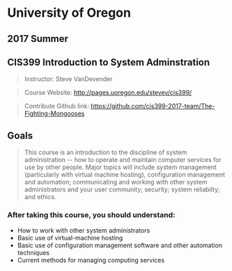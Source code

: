 # University of Oregon 
## 2017 Summer 
## CIS399 Introduction to System Adminstration

> Instructor: Steve VanDevender

> Course Website: http://pages.uoregon.edu/stevev/cis399/

> Contribute Github link: https://github.com/cis399-2017-team/The-Fighting-Mongooses

## Goals

> This course is an introduction to the discipline of system administration -- how to operate and maintain computer services for use by other people. Major topics will include system management (particularly with virtual machine hosting), configuration management and automation; communicating and working with other system administrators and your user community; security; system reliabilty; and ethics.

### After taking this course, you should understand:

* How to work with other system administrators
* Basic use of virtual-machine hosting
* Basic use of configuration management software and other automation techniques
* Current methods for managing computing services
